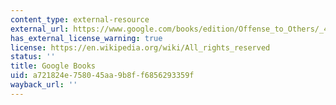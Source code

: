 ```yaml
---
content_type: external-resource
external_url: https://www.google.com/books/edition/Offense_to_Others/_4O3uhyZi4gC?hl=en&gbpv=1
has_external_license_warning: true
license: https://en.wikipedia.org/wiki/All_rights_reserved
status: ''
title: Google Books
uid: a721824e-7580-45aa-9b8f-f6856293359f
wayback_url: ''
---
```

